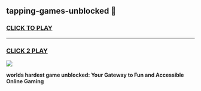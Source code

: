 
## tapping-games-unblocked 👋
<h3>
<a href="https://premium.freeplayer.one?title=tapping-games-unblocked&ref=14F">CLICK TO PLAY</a></h3>
<hr>

<h3>
<a href="https://premium.freeplayer.one?title=tapping-games-unblocked&ref=14F">CLICK 2 PLAY</a>
  
</h3>

<a href="https://premium.freeplayer.one?title=tapping-games-unblocked&ref=12F/"><img src="https://clearcache.store/games.png"></a>


**worlds hardest game unblocked: Your Gateway to Fun and Accessible Online Gaming**
